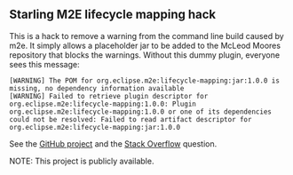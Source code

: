 Starling M2E lifecycle mapping hack
------------------------------------
This is a hack to remove a warning from the command line build caused by m2e.
It simply allows a placeholder jar to be added to the McLeod Moores repository that blocks the warnings.
Without this dummy plugin, everyone sees this message:

```
[WARNING] The POM for org.eclipse.m2e:lifecycle-mapping:jar:1.0.0 is missing, no dependency information available
[WARNING] Failed to retrieve plugin descriptor for org.eclipse.m2e:lifecycle-mapping:1.0.0: Plugin org.eclipse.m2e:lifecycle-mapping:1.0.0 or one of its dependencies could not be resolved: Failed to read artifact descriptor for org.eclipse.m2e:lifecycle-mapping:jar:1.0.0
```

See the [GitHub project](https://github.com/mfriedenhagen/dummy-lifecycle-mapping-plugin)
and the [Stack Overflow](http://stackoverflow.com/questions/7905501/get-rid-of-pom-not-found-warning-for-org-eclipse-m2elifecycle-mapping/) question.

NOTE: This project is publicly available.
